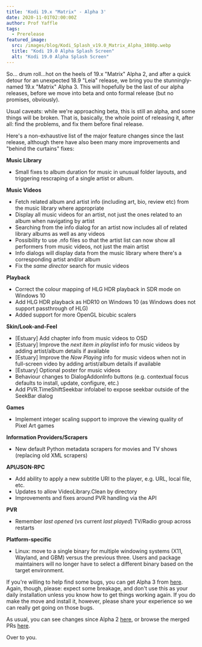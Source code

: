 ```yaml
---
title: 'Kodi 19.x "Matrix" - Alpha 3'
date: 2020-11-01T02:00:00Z
author: Prof Yaffle
tags:
  - Prerelease
featured_image:
  src: /images/blog/Kodi_Splash_v19.0_Matrix_Alpha_1080p.webp
  title: "Kodi 19.0 Alpha Splash Screen"
  alt: "Kodi 19.0 Alpha Splash Screen"
---
```


So... drum roll...hot on the heels of 19.x "Matrix" Alpha 2, and after a quick detour for an unexpected 18.9 "Leia" release, we bring you the stunningly-named 19.x "Matrix" Alpha 3. This will hopefully be the last of our alpha releases, before we move into beta and onto formal release (but no promises, obviously).

Usual caveats: while we're approaching beta, this is still an alpha, and some things will be broken. That is, basically, the whole point of releasing it, after all: find the problems, and fix them before final release.

Here's a non-exhaustive list of the major feature changes since the last release, although there have also been many more improvements and "behind the curtains" fixes:

**Music Library**

- Small fixes to album duration for music in unusual folder layouts, and triggering rescraping of a single artist or album.

**Music Videos**

- Fetch related album and artist info (including art, bio, review etc) from the music library where appropriate
- Display all music videos for an artist, not just the ones related to an album when navigating by artist
- Searching from the info dialog for an artist now includes all of related library albums as well as any videos
- Possibility to use .nfo files so that the artist list can now show all performers from music videos, not just the main artist
- Info dialogs will display data from the music library where there's a corresponding artist and/or album
- Fix the _same director_ search for music videos

**Playback**

- Correct the colour mapping of HLG HDR playback in SDR mode on Windows 10
- Add HLG HDR playback as HDR10 on Windows 10 (as Windows does not support passthrough of HLG)
- Added support for more OpenGL bicubic scalers

**Skin/Look-and-Feel**

- [Estuary] Add chapter info from music videos to OSD
- [Estuary] Improve the _next item in playlist_ info for music videos by adding artist/album details if available
- [Estuary] Improve the _Now Playing_ info for music videos when not in full-screen video by adding artist/album details if available
- [Estuary] Optional poster for music videos
- Behaviour changes to DialogAddonInfo buttons (e.g. contextual focus defaults to install, update, configure, etc.)
- Add PVR.TimeShiftSeekbar infolabel to expose seekbar outside of the SeekBar dialog

**Games**

- Implement integer scaling support to improve the viewing quality of Pixel Art games

**Information Providers/Scrapers**

- New default Python metadata scrapers for movies and TV shows (replacing old XML scrapers)

**API/JSON-RPC**

- Add ability to apply a new subtitle URI to the player, e.g. URL, local file, etc.
- Updates to allow VideoLibrary.Clean by directory
- Improvements and fixes around PVR handling via the API

**PVR**

- Remember _last opened_ (vs current _last played_) TV/Radio group across restarts

**Platform-specific**

- Linux: move to a single binary for multiple windowing systems (X11, Wayland, and GBM) versus the previous three. Users and package maintainers will no longer have to select a different binary based on the target environment.

If you're willing to help find some bugs, you can get Alpha 3 from [here](https://mirrors.kodi.tv/snapshots/). Again, though, please: expect some breakage, and don't use this as your daily installation unless you know how to get things working again. If you do make the move and install it, however, please share your experience so we can really get going on those bugs.

As usual, you can see changes since Alpha 2 [here](https://github.com/xbmc/xbmc/compare/19.0a2-Matrix...19.0a3-Matrix), or browse the merged PRs [here](https://github.com/xbmc/xbmc/pulls?q=is%3Apr+sort%3Aupdated-desc+milestone%3A%22Matrix+19.0-alpha+3%22+is%3Aclosed).

Over to you.
